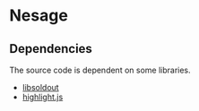 # Nesage
## Dependencies
The source code is dependent on some libraries.
* [libsoldout](http://fossil.instinctive.eu/libsoldout/wiki?name=libsoldout)
* [highlight.js](https://highlightjs.org=highlight.js)
